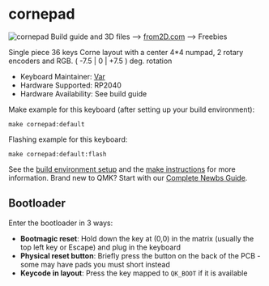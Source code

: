 # cornepad

![cornepad](https://from2d.com/wp-content/uploads/2024/01/cornepad-2000px.png)
Build guide and 3D files --> [from2D.com](https://from2d.com/) --> Freebies

Single piece 36 keys Corne layout with a center 4*4 numpad, 2 rotary encoders and RGB. ( -7.5 | 0 | +7.5 ) deg. rotation

* Keyboard Maintainer: [Var](https://github.com/itsvar8)
* Hardware Supported: RP2040
* Hardware Availability: See build guide

Make example for this keyboard (after setting up your build environment):

    make cornepad:default

Flashing example for this keyboard:

    make cornepad:default:flash

See the [build environment setup](https://docs.qmk.fm/#/getting_started_build_tools) and the [make instructions](https://docs.qmk.fm/#/getting_started_make_guide) for more information. Brand new to QMK? Start with our [Complete Newbs Guide](https://docs.qmk.fm/#/newbs).

## Bootloader

Enter the bootloader in 3 ways:

* **Bootmagic reset**: Hold down the key at (0,0) in the matrix (usually the top left key or Escape) and plug in the keyboard
* **Physical reset button**: Briefly press the button on the back of the PCB - some may have pads you must short instead
* **Keycode in layout**: Press the key mapped to `QK_BOOT` if it is available
